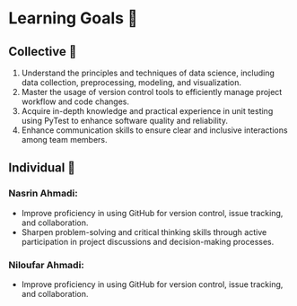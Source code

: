# Learning Goals 🎯

## Collective 👥

1. Understand the principles and techniques of data science, including data collection, preprocessing, modeling, and visualization.
2. Master the usage of version control tools to efficiently manage project workflow and code changes.
3. Acquire in-depth knowledge and practical experience in unit testing using PyTest to enhance software quality and reliability.
4. Enhance communication skills to ensure clear and inclusive interactions among team members.

## Individual 👤

### Nasrin Ahmadi:

- Improve proficiency in using GitHub for version control, issue tracking, and collaboration.
- Sharpen problem-solving and critical thinking skills through active participation in project discussions and decision-making processes.

### Niloufar Ahmadi:

- Improve proficiency in using GitHub for version control, issue tracking, and collaboration.
